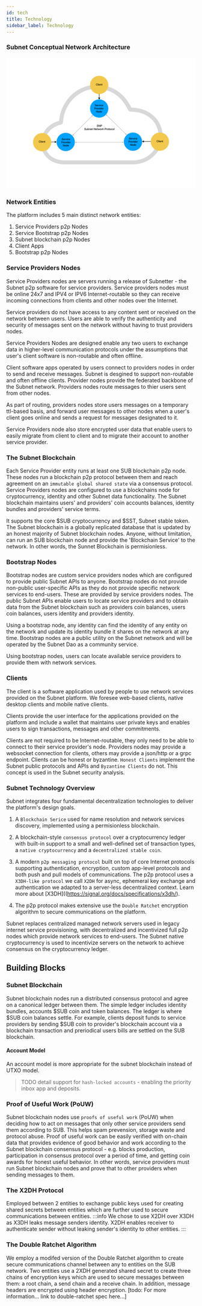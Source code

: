 ```yaml
---
id: tech
title: Technology
sidebar_label: Technology
---
```


### Subnet Conceptual Network Architecture
![](/network_diagram.png)

### Network Entities

The platform includes 5 main distinct network entities:
1. Service Providers p2p Nodes
2. Service Bootstrap p2p Nodes
3. Subnet blockchain p2p Nodes
4. Client Apps
5. Bootstrap p2p Nodes

### Service Providers Nodes
Service Providers nodes are servers running a release of Subnetter - the Subnet p2p software for service providers. Service providers nodes must be online 24x7 and IPV4 or IPV6 Internet-routable so they can receive incoming connections from clients and other nodes over the Internet.

Service providers do not have access to any content sent or received on the network between users. Users are able to verify the authenticity and security of messages sent on the network without having to trust providers nodes.

Service Providers Nodes are designed enable any two users to exchange data in higher-level communication protocols under the assumptions that user's client software is non-routable and often offline.

Client software apps operated by users connect to providers nodes in order to send and receive messages. Subnet is desgined to support non-routable and often offline clients. Provider nodes provide the federated backbone of the Subnet network. Providers nodes route messages to thier users sent from other nodes.

As part of routing, providers nodes store users messages on a temporary ttl-based basis, and forward user messages to other nodes when a user's client goes online and sends a request for messages designated to it.

Service Providers node also store encrypted user data that enable users to easily migrate from client to client and to migrate their account to another service provider.

### The Subnet Blockchain
Each Service Provider entity runs at least one SUB blockchain p2p node. These nodes run a blockchain p2p protocol between them and reach agreement on an `immutable global shared state` via a consensus protocol. Service Providers nodes are configured to use a blockchains node for cryptocurrency, identity and other Subnet data functionality. The Subnet blockchain maintains users' and providers' coin accounts balances, identity bundles and providers' service terms.

It supports the core $SUB cryptocurrency and $SST, Subnet stable token. The Subnet blockchain is a globally replicated database that is updated by an honest majority of Subnet blockchain nodes. Anyone, without limitation, can run an SUB blockchain node and provide the 'Blockchain Service' to the network. In other words, the Sunnet Blockchain is permisionless.

### Bootstrap Nodes
Bootstrap nodes are custom service providers nodes which are configured to provide public Subnet APIs to anyone. Bootstrap nodes do not provide non-public user-specific APIs as they do not provide specific network services to end-users. These are provided by service providers nodes. The public Subnet APIs enable users to locate service providers and to obtain data from the Subnet blockchain such as providers coin balances, users coin balances, users identity and providers identity.

Using a bootstrap node, any identity can find the identity of any entity on the network and update its identity bundle it shares on the network at any time. Bootstrap nodes are a public utility on the Subnet network and will be operated by the Subnet Dao as a community service.

Using bootstrap nodes, users can locate available service providers to provide them with network services.

### Clients
The client is a software application used by people to use network services provided on the Subnet platform. We foresee web-based clients, native desktop clients and mobile native clients.

Clients provide the user interface for the applications provided on the platform and include a wallet that maintains user private keys and enables users to sign transactions, messages and other commitments.

Clients are not required to be Internet-routable, they only need to be able to connect to their service provider's node. Providers nodes may provide a websocket connection for clients, others may provide a json/http or a grpc endpoint. Clients can be honest or byzantine. `Honest Clients` implement the Subnet public protocols and APIs and `Byzantine Clients` do not. This concept is used in the Subnet security analysis.

### Subnet Technology Overview

Subnet integrates four fundamental decentralization technologies to deliver the platform's design goals.

1. A `Blockchain Serice` used for name resolution and network services discovery, implemented using a permisionless blockchain.

2. A blockchain-style `consensus protocol` over a cryptocurrency ledger with built-in support to a small and well-defined set of transaction types, a `native cryptocurrency` and a `decentralized stable coin`.

3. A modern `p2p messaging protocol` built on top of core Internet protocols supporting authentication, encryption, custom app-level protocols and both push and pull models of communications. The p2p protocol uses a `X3DH-like protocol` we call `X2DH` for async, ephemeral key exchange and authentication we adapted to a server-less decentralized context. Learn more about [X3DH]((https://signal.org/docs/specifications/x3dh/).

4. The p2p protocol makes extensive use the `Double Ratchet` encryption algorithm to secure communications on the platform.

Subnet replaces centralized managed network servers used in legacy internet service provisioning, with decentralized and incentivized full p2p nodes which provide network services to end-users. The Subnet native cryptocurrency is used to incentivize servers on the network to achieve consensus on the cryptocurrency ledger.

## Building Blocks

### Subnet Blockchain
Subnet blockchain nodes run a distributed consensus protocol and agree on a canonical ledger between them. The simple ledger includes identity bundles, accounts $SUB coin and token balances. The ledger is where $SUB coin balances settle. For example, clients deposit funds to service providers by sending $SUB coin to provider's blockchain account via a blockchain transaction and preriodical users bills are settled on the SUB blockchain.

#### Account Model
An account model is more appropriate for the subnet blockchain instead of UTXO model.

> TODO detail support for `hash-locked accounts` - enabling the priority inbox app and deposits.

### Proof of Useful Work (PoUW)
Subnet blockchain nodes use `proofs of useful work` (PoUW) when deciding how to act on messages that only other service providers send them according to SUB. This helps spam prevension, storage waste and protocol abuse. Proof of useful work can be easily verified with on-chain data that provides evidence of good behavior and work according to the Subnet blockchain consensus protocol - e.g. blocks production, participation in consensus protocol over a period of time, and getting coin awards for honest useful behavior. In other words, service providers must run Subnet blockchain nodes and prove that to other providers when sending messages to them.

### The X2DH Protocol
Employed between 2 entities to exchange public keys used for creating shared secrets between entities which are further used to secure communications between entities.
:::info
We chose to use X2DH over X3DH as X3DH leaks message senders identity. X2DH enables receiver to authenticate sender without leaking sender's identity to other entities.
:::

### The Double Ratchet Algorithm
We employ a modifed version of the Double Ratchet algorithm to create secure communications channel between any to entities on the SUB network. Two entities use a 2XDH generated shared secret to create three chains of encryption keys which are used to secure messages between them: a root chain, a send chain and a receive chain. In addition, message headers are encrypted using header encryption.
[todo: For more information... link to double-ratchet spec here...]
